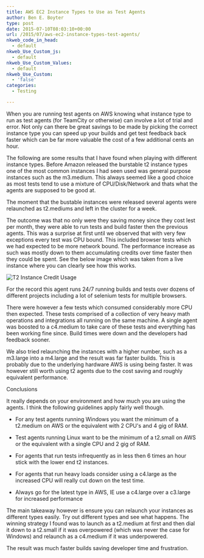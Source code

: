 ```yaml
---
title: AWS EC2 Instance Types to Use as Test Agents
author: Ben E. Boyter
type: post
date: 2015-07-10T08:03:10+00:00
url: /2015/07/aws-ec2-instance-types-test-agents/
nkweb_code_in_head:
  - default
nkweb_Use_Custom_js:
  - default
nkweb_Use_Custom_Values:
  - default
nkweb_Use_Custom:
  - 'false'
categories:
  - Testing

---
```

When you are running test agents on AWS knowing what instance type to run as test agents (for TeamCity or otherwise) can involve a lot of trial and error. Not only can there be great savings to be made by picking the correct instance type you can speed up your builds and get test feedback back faster which can be far more valuable the cost of a few additional cents an hour.

The following are some results that I have found when playing with different instance types. Before Amazon released the burstable t2 instance types one of the most common instances I had seen used was general purpose instances such as the m3.medium. This always seemed like a good choice as most tests tend to use a mixture of CPU/Disk/Network and thats what the agents are supposed to be good at.

The moment that the bustable instances were released several agents were relaunched as t2.mediums and left in the cluster for a week.

The outcome was that no only were they saving money since they cost lest per month, they were able to run tests and build faster then the previous agents. This was a surprise at first until we observed that with very few exceptions every test was CPU bound. This included browser tests which we had expected to be more network bound. The performance increase as such was mostly down to them accumulating credits over time faster then they could be spent. See the below image which was taken from a live instance where you can clearly see how this works.

![T2 Instance Credit Usage](/static/t2_credit_usage.png)


For the record this agent runs 24/7 running builds and tests over dozens of different projects including a lot of selenium tests for multiple browsers.

There were however a few tests which consumed considerably more CPU then expected. These tests comprised of a collection of very heavy math operations and integrations all running on the same machine. A single agent was boosted to a c4.medium to take care of these tests and everything has been working fine since. Build times were down and the developers had feedback sooner.

We also tried relaunching the instances with a higher number, such as a m3.large into a m4.large and the result was far faster builds. This is probably due to the underlying hardware AWS is using being faster. It was however still worth using t2 agents due to the cost saving and roughly equivalent performance.

Conclusions

It really depends on your environment and how much you are using the agents. I think the following guidelines apply fairly well though.

* For any test agents running Windows you want the minimum of a t2.medium on AWS or the equivalent with 2 CPU's and 4 gig of RAM.
  
* Test agents running Linux want to be the minimum of a t2.small on AWS or the equivalent with a single CPU and 2 gig of RAM.
  
* For agents that run tests infrequently as in less then 6 times an hour stick with the lower end t2 instances.
  
* For agents that run heavy loads consider using a c4.large as the increased CPU will really cut down on the test time.
  
* Always go for the latest type in AWS, IE use a c4.large over a c3.large for increased performance

The main takeaway however is ensure you can relaunch your instances as different types easily. Try out different types and see what happens. The winning strategy I found was to launch as a t2.medium at first and then dial it down to a t2.small if it was overpowered (which was never the case for Windows) and relaunch as a c4.medium if it was underpowered.

The result was much faster builds saving developer time and frustration.

 [1]: http://www.boyter.org/wp-content/uploads/2016/08/t2_credit_usage.png